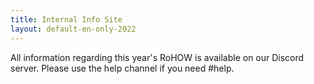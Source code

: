 ```yaml
---
title: Internal Info Site
layout: default-en-only-2022
---
```


All information regarding this year's RoHOW is available on our Discord server. Please use the help channel if you need #help.
